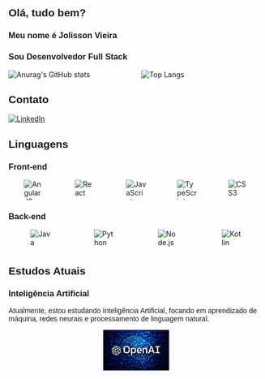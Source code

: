 <h2 style="font-family: Arial, sans-serif;">Olá, tudo bem?</h2>
<h3 style="font-family: Arial, sans-serif;">Meu nome é Jolisson Vieira</h3>
<h3 style="font-family: Arial, sans-serif;">Sou Desenvolvedor Full Stack</h3>

<div style="display: flex; justify-content: space-between;">
  <img src="https://github-readme-stats.vercel.app/api?username=JolissonVieira&show_icons=true&theme=radical" alt="Anurag's GitHub stats" style="width: 48%;" />
  <img src="https://github-readme-stats.vercel.app/api/top-langs/?username=JolissonVieira&hide_progress=true&theme=radical" alt="Top Langs" style="width: 48%;" />
</div>

<h2 style="font-family: Arial, sans-serif;">Contato</h2>
<div>
    <a href="https://www.linkedin.com/in/jolisson-vieira-da-silva-715b94b4/">
        <img src="https://cdn.jsdelivr.net/gh/devicons/devicon@latest/icons/linkedin/linkedin-original.svg" alt="LinkedIn" style="width: 40px; height: 40px;"/>
    </a>
</div>

<h2 style="font-family: Arial, sans-serif;">Linguagens</h2>
<h3 style="font-family: Arial, sans-serif;">Front-end</h3>
<div style="display: flex; justify-content: space-around;">
    <img src="https://cdn.jsdelivr.net/gh/devicons/devicon@latest/icons/angularjs/angularjs-original.svg" alt="AngularJS" style="width: 40px; height: 40px;"/>
    <img src="https://cdn.jsdelivr.net/gh/devicons/devicon@latest/icons/react/react-original-wordmark.svg" alt="React" style="width: 40px; height: 40px;"/>
    <img src="https://cdn.jsdelivr.net/gh/devicons/devicon@latest/icons/javascript/javascript-plain.svg" alt="JavaScript" style="width: 40px; height: 40px;"/>
    <img src="https://cdn.jsdelivr.net/gh/devicons/devicon@latest/icons/typescript/typescript-original.svg" alt="TypeScript" style="width: 40px; height: 40px;"/>
    <img src="https://cdn.jsdelivr.net/gh/devicons/devicon@latest/icons/css3/css3-original-wordmark.svg" alt="CSS3" style="width: 40px; height: 40px;"/>
</div>

<h3 style="font-family: Arial, sans-serif;">Back-end</h3>
<div style="display: flex; justify-content: space-around;">
    <img src="https://cdn.jsdelivr.net/gh/devicons/devicon@latest/icons/java/java-original-wordmark.svg" alt="Java" style="width: 40px; height: 40px;"/>
    <img src="https://cdn.jsdelivr.net/gh/devicons/devicon@latest/icons/python/python-original-wordmark.svg" alt="Python" style="width: 40px; height: 40px;"/>
    <img src="https://cdn.jsdelivr.net/gh/devicons/devicon@latest/icons/nodejs/nodejs-original-wordmark.svg" alt="Node.js" style="width: 40px; height: 40px;"/>
    <img src="https://cdn.jsdelivr.net/gh/devicons/devicon@latest/icons/kotlin/kotlin-original-wordmark.svg" alt="Kotlin" style="width: 40px; height: 40px;"/>
</div>

<h2 style="font-family: Arial, sans-serif;">Estudos Atuais</h2>
<h3 style="font-family: Arial, sans-serif;">Inteligência Artificial</h3>
<p style="font-family: Arial, sans-serif;">Atualmente, estou estudando Inteligência Artificial, focando em aprendizado de máquina, redes neurais e processamento de linguagem natural.</p>
<div style="display: flex; justify-content: space-around;">
    <a href="https://www.openai.com/">
        <img src="imagens/openai.png" alt="OpenAI" style="width: 130px; height: 80px;"/>
    </a>
</div>
